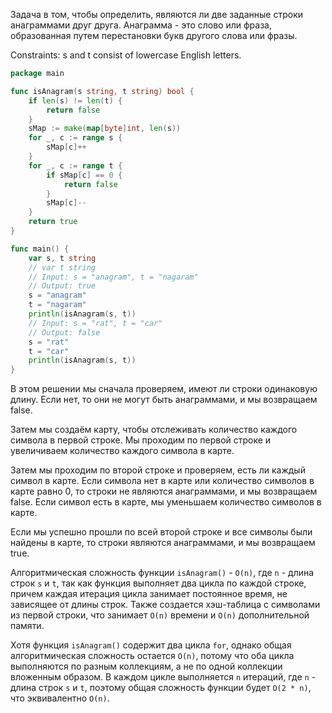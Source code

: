 Задача в том, чтобы определить, являются ли две заданные строки анаграммами друг друга. Анаграмма - это слово или фраза, образованная путем перестановки букв другого слова или фразы.

Constraints: s and t consist of lowercase English letters.

```go
package main

func isAnagram(s string, t string) bool {
	if len(s) != len(t) {
		return false
	}
	sMap := make(map[byte]int, len(s))
	for _, c := range s {
		sMap[c]++
	}
	for _, c := range t {
		if sMap[c] == 0 {
			return false
		}
		sMap[c]--
	}
	return true
}

func main() {
	var s, t string
	// var t string
	// Input: s = "anagram", t = "nagaram"
	// Output: true
	s = "anagram"
	t = "nagaram"
	println(isAnagram(s, t))
	// Input: s = "rat", t = "car"
	// Output: false
	s = "rat"
	t = "car"
	println(isAnagram(s, t))
}
```

В этом решении мы сначала проверяем, имеют ли строки одинаковую длину. Если нет, то они не могут быть анаграммами, и мы возвращаем false.

Затем мы создаём карту, чтобы отслеживать количество каждого символа в первой строке. Мы проходим по первой строке и увеличиваем количество каждого символа в карте.

Затем мы проходим по второй строке и проверяем, есть ли каждый символ в карте. Если символа нет в карте или количество символов в карте равно 0, то строки не являются анаграммами, и мы возвращаем false. Если символ есть в карте, мы уменьшаем количество символов в карте.

Если мы успешно прошли по всей второй строке и все символы были найдены в карте, то строки являются анаграммами, и мы возвращаем true.

Алгоритмическая сложность функции `isAnagram()` - `O(n)`, где `n` - длина строк `s` и `t`, так как функция выполняет два цикла по каждой строке, причем каждая итерация цикла занимает постоянное время, не зависящее от длины строк. Также создается хэш-таблица с символами из первой строки, что занимает `O(n)` времени и `O(n)` дополнительной памяти.

Хотя функция `isAnagram()` содержит два цикла `for`, однако общая алгоритмическая сложность остается `O(n)`, потому что оба цикла выполняются по разным коллекциям, а не по одной коллекции вложенным образом. В каждом цикле выполняется `n` итераций, где `n` - длина строк `s` и `t`, поэтому общая сложность функции будет `O(2 * n)`, что эквивалентно `O(n)`.
